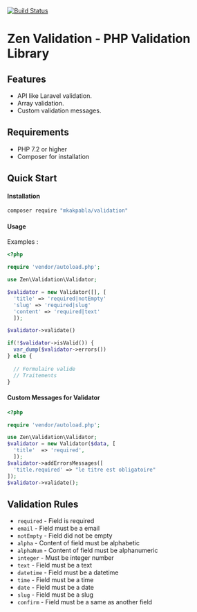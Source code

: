 [![Build Status](https://travis-ci.org/mkakpabla/form-validation-php.svg?branch=master)](https://travis-ci.org/mkakpabla/form-validation-php)
# Zen Validation - PHP Validation Library

## Features

* API like Laravel validation.
* Array validation.
* Custom validation messages.

## Requirements

* PHP 7.2 or higher
* Composer for installation

## Quick Start

#### Installation

```bash
composer require "mkakpabla/validation"
```

#### Usage

Examples :

```php
<?php

require 'vendor/autoload.php';

use Zen\Validation\Validator;

$validator = new Validator([], [
  'title' => 'required|notEmpty'
  'slug' => 'required|slug'
  'content' => 'required|text'
  ]);

$validator->validate()

if(!$validator->isValid()) {
  var_dump($validator->errors())
} else {
  
  // Formulaire valide
  // Traitements
}
```
 
#### Custom Messages for Validator
```php
<?php

require 'vendor/autoload.php';

use Zen\Validation\Validator;
$validator = new Validator($data, [
  'title'  => 'required',
  ]);
$validator->addErrorsMessages([
  'title.required' => "le titre est obligatoire"
]);
$validator->validate();
````

## Validation Rules

 * `required` - Field is required
 * `email` - Field must be a email
 * `notEmpty` - Field did not be empty
 * `alpha` - Content of field must be alphabetic
 * `alphaNum` - Content of field must be alphanumeric
 * `integer` - Must be integer number
 * `text` - Field must be a text
 * `datetime` - Field must be a datetime
 * `time` - Field must be a time
 * `date` - Field must be a date
 * `slug` - Field must be a slug
 * `confirm` - Field must be a same as another field





